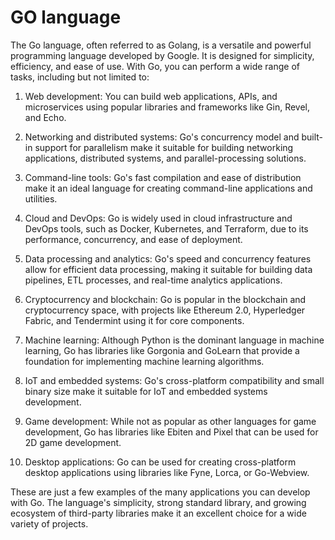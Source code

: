 # GO language 

The Go language, often referred to as Golang, is a versatile and powerful programming language developed by Google. It is designed for simplicity, efficiency, and ease of use. With Go, you can perform a wide range of tasks, including but not limited to:

1. Web development: You can build web applications, APIs, and microservices using popular libraries and frameworks like Gin, Revel, and Echo.

2. Networking and distributed systems: Go's concurrency model and built-in support for parallelism make it suitable for building networking applications, distributed systems, and parallel-processing solutions.

3. Command-line tools: Go's fast compilation and ease of distribution make it an ideal language for creating command-line applications and utilities.

4. Cloud and DevOps: Go is widely used in cloud infrastructure and DevOps tools, such as Docker, Kubernetes, and Terraform, due to its performance, concurrency, and ease of deployment.

5. Data processing and analytics: Go's speed and concurrency features allow for efficient data processing, making it suitable for building data pipelines, ETL processes, and real-time analytics applications.

6. Cryptocurrency and blockchain: Go is popular in the blockchain and cryptocurrency space, with projects like Ethereum 2.0, Hyperledger Fabric, and Tendermint using it for core components.

7. Machine learning: Although Python is the dominant language in machine learning, Go has libraries like Gorgonia and GoLearn that provide a foundation for implementing machine learning algorithms.

8. IoT and embedded systems: Go's cross-platform compatibility and small binary size make it suitable for IoT and embedded systems development.

9. Game development: While not as popular as other languages for game development, Go has libraries like Ebiten and Pixel that can be used for 2D game development.

10. Desktop applications: Go can be used for creating cross-platform desktop applications using libraries like Fyne, Lorca, or Go-Webview.

These are just a few examples of the many applications you can develop with Go. The language's simplicity, strong standard library, and growing ecosystem of third-party libraries make it an excellent choice for a wide variety of projects.

